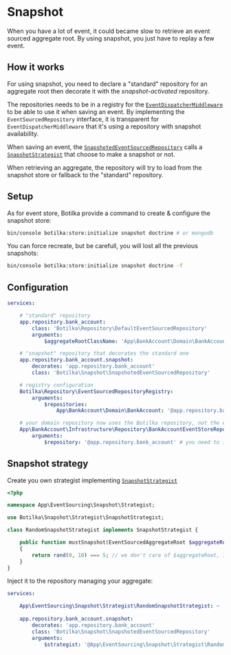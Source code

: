 # Snapshot

When you have a lot of event, it could became slow to retrieve an event sourced aggregate root.
By using snapshot, you just have to replay a few event.

## How it works

For using snapshot, you need to declare a "standard" repository for an aggregate root then decorate it with
the *snapshot-activated*  repository.

The repositories needs to be in a registry for the [`EventDispatcherMiddleware`](/src/Infrastructure/Symfony/Messenger/Middleware/EventDispatcherMiddleware.php) to be able to use it when saving an event.
By implementing the `EventSourcedRepository` interface, it is transparent for `EventDispatcherMiddleware` that it's using
a repository with snapshot availability.

When saving an event, the [`SnapshotedEventSourcedRepository`](/src/Snapshot/SnapshotedEventSourcedRepository.php) calls a [`SnapshotStrategist`](/src/Snapshot/Strategist/SnapshotStrategist.php)
that choose to make a snapshot or not.

When retrieving an aggregate, the repository will try to load from the snapshot store or fallback to the "standard" repository.


## Setup

As for event store, Botilka provide a command to create & configure the snapshot store:
                    
```sh
bin/console botilka:store:initialize snapshot doctrine # or mongodb
```
You can force recreate, but be carefull, you will lost all the previous snapshots:
```sh
bin/console botilka:store:initialize snapshot doctrine -f
```


## Configuration

```yaml
services:

    # "standard" repository
    app.repository.bank_account:
        class: 'Botilka\Repository\DefaultEventSourcedRepository'
        arguments:
            $aggregateRootClassName: 'App\BankAccount\Domain\BankAccount'

    # "snapshot" repository that decorates the standard one
    app.repository.bank_account.snapshot:
        decorates: 'app.repository.bank_account'
        class: 'Botilka\Snapshot\SnapshotedEventSourcedRepository'

    # registry configuration
    Botilka\Repository\EventSourcedRepositoryRegistry:
        arguments:
            $repositories:
                App\BankAccount\Domain\BankAccount: '@app.repository.bank_account'

    # your domain repository now uses the Botilka repository, not the event store directly anymore
    App\BankAccount\Infrastructure\Repository\BankAccountEventStoreRepository:
        arguments:
            $repository: '@app.repository.bank_account' # you need to inject the standard one, Symfony DI will decorate it
```

## Snapshot strategy

Create you own strategist implementing [`SnapshotStrategist`](/src/Snapshot/Strategist/SnapshotStrategist.php)

```php
<?php

namespace App\EventSourcing\Snapshot\Strategist;

use Botilka\Snapshot\Strategist\SnapshotStrategist;

class RandomSnapshotStrategist implements SnapshotStrategist {

    public function mustSnapshot(EventSourcedAggregateRoot $aggregateRoot): bool
    {
        return rand(0, 10) === 5; // we don't care of $aggregateRoot, it's just random
    }
}
```

Inject it to the repository managing your aggregate:
```yaml
services:

    App\EventSourcing\Snapshot\Strategist\RandomSnapshotStrategist: ~
    
    app.repository.bank_account.snapshot:
        decorates: 'app.repository.bank_account'
        class: 'Botilka\Snapshot\SnapshotedEventSourcedRepository'
        arguments:
            $strategist: '@App\EventSourcing\Snapshot\Strategist\RandomSnapshotStrategist'
```

